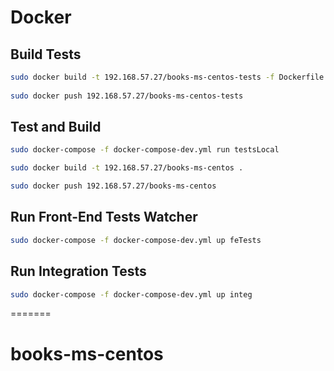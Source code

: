 Docker
============

Build Tests
-----------

```bash
sudo docker build -t 192.168.57.27/books-ms-centos-tests -f Dockerfile.test .
    
sudo docker push 192.168.57.27/books-ms-centos-tests
```

Test and Build
--------------

```bash
sudo docker-compose -f docker-compose-dev.yml run testsLocal

sudo docker build -t 192.168.57.27/books-ms-centos .

sudo docker push 192.168.57.27/books-ms-centos
```

Run Front-End Tests Watcher
---------------------------

```bash
sudo docker-compose -f docker-compose-dev.yml up feTests
```

Run Integration Tests
---------------------

```bash
sudo docker-compose -f docker-compose-dev.yml up integ
```

=======
# books-ms-centos

